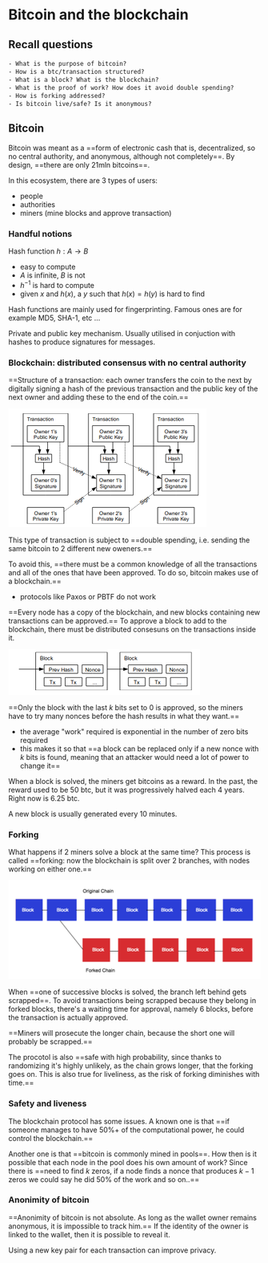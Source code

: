 # Bitcoin and the blockchain

## Recall questions
    - What is the purpose of bitcoin?
    - How is a btc/transaction structured? 
    - What is a block? What is the blockchain?
    - What is the proof of work? How does it avoid double spending?
    - How is forking addressed?
    - Is bitcoin live/safe? Is it anonymous?

## Bitcoin

Bitcoin was meant as a ==form of electronic cash that is, decentralized, so no central authority, and anonymous, although not completely==. By design, ==there are only 21mln bitcoins==.

In this ecosystem, there are 3 types of users:
- people
- authorities
- miners (mine blocks and approve transaction)

### Handful notions

Hash function $h : A \to B$
- easy to compute
- $A$ is infinite, $B$ is not
- $h^{-1}$ is hard to compute
- given $x$ and $h(x)$, a $y$ such that $h(x) = h(y)$ is hard to find

Hash functions are mainly used for fingerprinting. Famous ones are for example MD5, SHA-1, etc $\ldots$

Private and public key mechanism. Usually utilised in conjuction with hashes to produce signatures for messages.

### Blockchain: distributed consensus with no central authority

==Structure of a transaction: each owner transfers the coin to the next by digitally signing a hash of the previous transaction and the public key of the next owner and adding these to the end of the coin.==

![](../../../static/DS/btcblock.png)

This type of transaction is subject to ==double spending, i.e. sending the same bitcoin to 2 different new oweners.==

To avoid this, ==there must be a common knowledge of all the transactions and all of the ones that have been approved. To do so, bitcoin makes use of a blockchain.==
- protocols like Paxos or PBTF do not work 

==Every node has a copy of the blockchain, and new blocks containing new transactions can be approved.== To approve a block to add to the blockchain, there must be distributed consesuns on the transactions inside it.

![](../../../static/DS/bchain.png)

==Only the block with the last $k$ bits set to 0 is approved, so the miners have to try many nonces before the hash results in what they want.==
- the average "work" required is exponential in the number of zero bits required
- this makes it so that ==a block can be replaced only if a new nonce with $k$ bits is found, meaning that an attacker would need a lot of power to change it==

When a block is solved, the miners get bitcoins as a reward. In the past, the reward used to be 50 btc, but it was progressively halved each 4 years. Right now is 6.25 btc.

A new block is usually generated every 10 minutes.

### Forking

What happens if 2 miners solve a block at the same time? This process is called ==forking: now the blockchain is split over 2 branches, with nodes working on either one.==

![](../../../static/DS/fork.png)

When ==one of successive blocks is solved, the branch left behind gets scrapped==. To avoid transactions being scrapped because they belong in forked blocks, there's a waiting time for approval, namely 6 blocks, before the transaction is actually approved.  

==Miners will prosecute the longer chain, because the short one will probably be scrapped.==

The procotol is also ==safe with high probability, since thanks to randomizing it's highly unlikely, as the chain grows longer, that the forking goes on. This is also true for liveliness, as the risk of forking diminishes with time.==

### Safety and liveness

The blockchain protocol has some issues. A known one is that ==if someone manages to have 50%+ of the computational power, he could control the blockchain.==

Another one is that ==bitcoin is commonly mined in pools==. How then is it possible that each node in the pool does his own amount of work? Since there is ==need to find $k$ zeros, if a node finds a nonce that produces $k-1$ zeros we could say he did 50% of the work and so on..==

### Anonimity of bitcoin

==Anonimity of bitcoin is not absolute. As long as the wallet owner remains anonymous, it is impossible to track him.== If the identity of the owner is linked to the wallet, then it is possible to reveal it.

Using a new key pair for each transaction can improve privacy.


